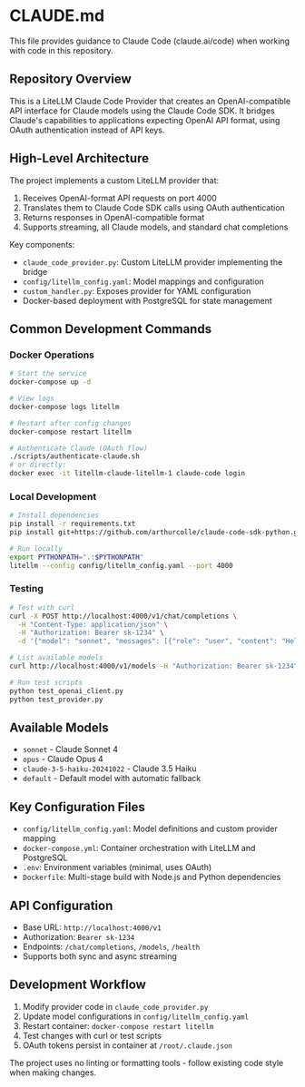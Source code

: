 # CLAUDE.md

This file provides guidance to Claude Code (claude.ai/code) when working with code in this repository.

## Repository Overview

This is a LiteLLM Claude Code Provider that creates an OpenAI-compatible API interface for Claude models using the Claude Code SDK. It bridges Claude's capabilities to applications expecting OpenAI API format, using OAuth authentication instead of API keys.

## High-Level Architecture

The project implements a custom LiteLLM provider that:
1. Receives OpenAI-format API requests on port 4000
2. Translates them to Claude Code SDK calls using OAuth authentication
3. Returns responses in OpenAI-compatible format
4. Supports streaming, all Claude models, and standard chat completions

Key components:
- `claude_code_provider.py`: Custom LiteLLM provider implementing the bridge
- `config/litellm_config.yaml`: Model mappings and configuration
- `custom_handler.py`: Exposes provider for YAML configuration
- Docker-based deployment with PostgreSQL for state management

## Common Development Commands

### Docker Operations
```bash
# Start the service
docker-compose up -d

# View logs
docker-compose logs litellm

# Restart after config changes
docker-compose restart litellm

# Authenticate Claude (OAuth flow)
./scripts/authenticate-claude.sh
# or directly:
docker exec -it litellm-claude-litellm-1 claude-code login
```

### Local Development
```bash
# Install dependencies
pip install -r requirements.txt
pip install git+https://github.com/arthurcolle/claude-code-sdk-python.git

# Run locally
export PYTHONPATH=".:$PYTHONPATH"
litellm --config config/litellm_config.yaml --port 4000
```

### Testing
```bash
# Test with curl
curl -X POST http://localhost:4000/v1/chat/completions \
  -H "Content-Type: application/json" \
  -H "Authorization: Bearer sk-1234" \
  -d '{"model": "sonnet", "messages": [{"role": "user", "content": "Hello"}]}'

# List available models
curl http://localhost:4000/v1/models -H "Authorization: Bearer sk-1234"

# Run test scripts
python test_openai_client.py
python test_provider.py
```

## Available Models

- `sonnet` - Claude Sonnet 4
- `opus` - Claude Opus 4
- `claude-3-5-haiku-20241022` - Claude 3.5 Haiku
- `default` - Default model with automatic fallback

## Key Configuration Files

- `config/litellm_config.yaml`: Model definitions and custom provider mapping
- `docker-compose.yml`: Container orchestration with LiteLLM and PostgreSQL
- `.env`: Environment variables (minimal, uses OAuth)
- `Dockerfile`: Multi-stage build with Node.js and Python dependencies

## API Configuration

- Base URL: `http://localhost:4000/v1`
- Authorization: `Bearer sk-1234`
- Endpoints: `/chat/completions`, `/models`, `/health`
- Supports both sync and async streaming

## Development Workflow

1. Modify provider code in `claude_code_provider.py`
2. Update model configurations in `config/litellm_config.yaml`
3. Restart container: `docker-compose restart litellm`
4. Test changes with curl or test scripts
5. OAuth tokens persist in container at `/root/.claude.json`

The project uses no linting or formatting tools - follow existing code style when making changes.